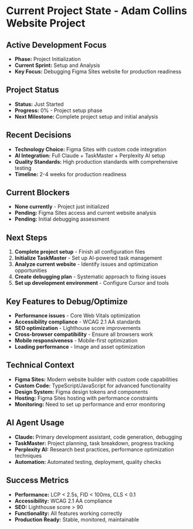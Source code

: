 # Current Project State - Adam Collins Website Project

## Active Development Focus
- **Phase:** Project Initialization
- **Current Sprint:** Setup and Analysis
- **Key Focus:** Debugging Figma Sites website for production readiness

## Project Status
- **Status:** Just Started
- **Progress:** 0% - Project setup phase
- **Next Milestone:** Complete project setup and initial analysis

## Recent Decisions
- **Technology Choice:** Figma Sites with custom code integration
- **AI Integration:** Full Claude + TaskMaster + Perplexity AI setup
- **Quality Standards:** High production standards with comprehensive testing
- **Timeline:** 2-4 weeks for production readiness

## Current Blockers
- **None currently** - Project just initialized
- **Pending:** Figma Sites access and current website analysis
- **Pending:** Initial debugging assessment

## Next Steps
1. **Complete project setup** - Finish all configuration files
2. **Initialize TaskMaster** - Set up AI-powered task management
3. **Analyze current website** - Identify issues and optimization opportunities
4. **Create debugging plan** - Systematic approach to fixing issues
5. **Set up development environment** - Configure Cursor and tools

## Key Features to Debug/Optimize
- **Performance issues** - Core Web Vitals optimization
- **Accessibility compliance** - WCAG 2.1 AA standards
- **SEO optimization** - Lighthouse score improvements
- **Cross-browser compatibility** - Ensure all browsers work
- **Mobile responsiveness** - Mobile-first optimization
- **Loading performance** - Image and asset optimization

## Technical Context
- **Figma Sites:** Modern website builder with custom code capabilities
- **Custom Code:** TypeScript/JavaScript for advanced functionality
- **Design System:** Figma design tokens and components
- **Hosting:** Figma Sites hosting with performance constraints
- **Monitoring:** Need to set up performance and error monitoring

## AI Agent Usage
- **Claude:** Primary development assistant, code generation, debugging
- **TaskMaster:** Project planning, task breakdown, progress tracking
- **Perplexity AI:** Research best practices, performance optimization techniques
- **Automation:** Automated testing, deployment, quality checks

## Success Metrics
- **Performance:** LCP < 2.5s, FID < 100ms, CLS < 0.1
- **Accessibility:** WCAG 2.1 AA compliance
- **SEO:** Lighthouse score > 90
- **Functionality:** All features working correctly
- **Production Ready:** Stable, monitored, maintainable
